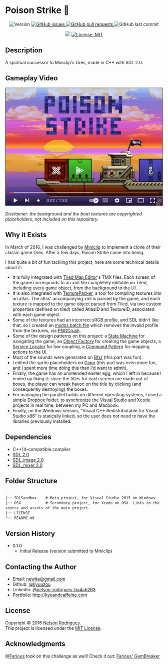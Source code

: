 # Poison Strike 🚁
<p align="center">
  <img alt="Version" src="https://img.shields.io/github/v/tag/kyuuzou/poison-strike?label=version" />
  <a href="https://github.com/kyuuzou/poison-strike/issues" target="_blank">
     <img alt="GitHub issues" src ="https://img.shields.io/github/issues-raw/kyuuzou/poison-strike" />
  </a>

  <a href="https://github.com/kyuuzou/poison-strike/pulls" target="_blank">
   <img alt="GitHub pull requests" src ="https://img.shields.io/github/issues-pr-raw/kyuuzou/poison-strike" />
  </a>
  
  <img alt="GitHub last commit" src ="https://img.shields.io/github/last-commit/kyuuzou/poison-strike" />
</p>
<p align="center">
  <a href="https://www.codacy.com/gh/kyuuzou/poison-strike/dashboard?utm_source=github.com&amp;utm_medium=referral&amp;utm_content=kyuuzou/poison-strike&amp;utm_campaign=Badge_Grade" target="_blank"><img src="https://app.codacy.com/project/badge/Grade/d2c5f4c88f2a46218ccf465d528fb76b"/></a>
  <a href="https://github.com/kyuuzou/poison-strike/blob/master/LICENSE" target="_blank">
    <img alt="License: MIT" src="https://img.shields.io/badge/License-MIT-blue.svg" />
  </a>

</p>

## Description
A spiritual successor to Miniclip's Ores, made in C++ with SDL 2.0.

## Gameplay Video

[![Gameplay Video](https://github.com/kyuuzou/poison-strike/blob/master/thumbnail.png)](https://www.youtube.com/watch?v=J1tMeTlPNzU "Gameplay Video")

*Disclaimer: the background and the boat textures are copyrighted placeholders, not included on this repository.*

## Why it Exists

In March of 2016, I was challenged by <a href="https://www.miniclip.com/" target="_blank">Miniclip</a> to implement a clone of their classic game Ores. After a few days, Poison Strike came into being.

I had quite a bit of fun tackling this project, here are some technical details about it:
- It is fully integrated with <a href="https://www.mapeditor.org/" target="_blank">Tiled Map Editor</a>'s TMX files. Each screen of the game corresponds to an xml file completely editable on Tiled, including every game object, from the background to the UI.
- It is also integrated with <a href="https://www.codeandweb.com/texturepacker" target="_blank">TexturePacker</a>, a tool for compiling textures into an atlas. The atlas' accompanying xml is parsed by the game, and each texture is mapped to the game object parsed from Tiled, via two custom properties (defined on tiled) called AtlasID and TextureID, associated with each game object.
- Some of the textures had an incorrect sRGB profile, and SDL didn't like that, so I created an [msdos batch file](https://github.com/kyuuzou/poison-strike/blob/master/SDLSandbox/SDLSandbox/Tools/PNGCrush/run.bat) which removes the invalid profile from the textures, via <a href="https://pmt.sourceforge.io/pngcrush/" target="_blank">PNGCrush</a>.
- Some of the design patterns on this project: a <a href="https://refactoring.guru/design-patterns/state" target="_blank">State Machine</a> for navigating the game, an <a href="https://refactoring.guru/design-patterns/factory-method" target="_blank">Object Factory</a> for creating the game objects, a <a href="https://gameprogrammingpatterns.com/service-locator.html" target="_blank">Service Locator</a> for low coupling, a <a href="https://refactoring.guru/design-patterns/command" target="_blank">Command Pattern</a> for mapping actions to the UI.
- Most of the sounds were generated on <a href="https://www.bfxr.net/" target="_blank">Bfxr</a> (this part was fun).
- I edited the sprite placeholders on <a href="https://www.gimp.org/" target="_blank">Gimp</a> (this part was even more fun, and I spent more time doing this than I'd want to admit).
- Finally, the game has an unintended easter egg, which I left in because I ended up liking it: since the titles for each screen are made out of boxes, the player can wreak havoc on the title by clicking (and consequently destroying) the boxes.
- For managing the parallel builds on different operating systems, I used a simple <a href="https://www.dropbox.com/" target="_blank">Dropbox</a> folder, to synchronize the Visual Studio and Xcode projects in real time, between my PC and Macbook.
- Finally, on the Windows version, "Visual C++ Redistributable for Visual Studio x86" is statically linked, so the user does not need to have the libraries previously installed.


## Dependencies

- C++14-compatible compiler
- [SDL 2.0](https://www.libsdl.org/download-2.0.php)
- [SDL_image 2.0](https://www.libsdl.org/projects/SDL_image/)
- [SDL_mixer 2.0](https://www.libsdl.org/projects/SDL_mixer/)

## Folder Structure

```
.
├── SDLSandbox    # Main project, for Visual Studio 2015 on Windows
├── OSX           # Secondary project, for Xcode on OSX. Links to the source and assets of the main project.
├── LICENSE
└── README.md
```

## Version History

* 0.1.0
    * Initial Release (version submitted to Miniclip)


## Contacting the Author

* Email: newita@gmail.com
* Github: [@kyuuzou](https://github.com/kyuuzou)
* LinkedIn: [@nelson-rodrigues-ba4ab263](https://linkedin.com/in/nelson-rodrigues-ba4ab263)
* Portfolio: http://kyuandcaffeine.com

## License

Copyright © 2016 [Nelson Rodrigues](https://github.com/kyuuzou).<br />
This project is licensed under the [MIT License](https://opensource.org/licenses/MIT).

## Acknowledgments
[@Farious](https://github.com/Farious) took on this challenge as well! Check it out: [Farious' GemBreaker](https://github.com/Farious/GemBreaker)
  